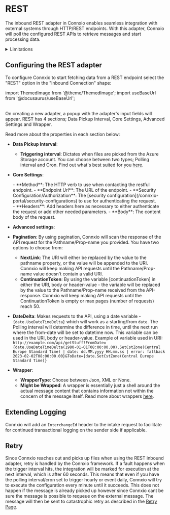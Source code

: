 # REST

The inbound REST adapter in Connxio enables seamless integration with external systems through HTTP/REST endpoints. With this adapter, Connxio will poll the configured REST APIs to retrieve messages and start processing data.

<details>
<summary>Limitations</summary>
<p>
When using the inbound REST adapter in Connxio, there are a few considerations that users should be aware of. Firstly, users are responsible for ensuring the availability and proper functioning of the REST API that is being connected to. Connxio relies on the availability and responsiveness of the API to receive incoming requests and process data. Users should also ensure that the API is properly secured and handles any necessary authentication or authorization mechanisms. It is essential to monitor the API's uptime and performance to maintain seamless integration with Connxio and uninterrupted data flow.
</p>
</details>

## Configuring the REST adapter

To configure Connxio to start fetching data from a REST endpoint select the "REST" option in the "Inbound Connection" shape:

import ThemedImage from '@theme/ThemedImage';
import useBaseUrl from '@docusaurus/useBaseUrl';

<div style={{maxWidth: '400px'}}>
  <ThemedImage
    alt="Configuring inbound connection"
    sources={{
      light: useBaseUrl('/img/docs/inbound-connection-light.webp'),
      dark: useBaseUrl('/img/docs/inbound-connection-dark.webp#dark-only'),
    }}
  />
</div>

<br />
On creating a new adapter, a popup with the adapter's input fields will appear.
REST has 4 sections; Data Pickup Interval, Core Settings, Advanced Settings and Wrapper.

<div style={{maxWidth: '400px'}}>
  <ThemedImage
    alt="properties"
    sources={{
      light: useBaseUrl('/img/docs/inbound/sections-light.webp'),
      dark: useBaseUrl('/img/docs/inbound/sections-dark.webp#dark-only'),
    }}
  />
</div>

Read more about the properties in each section below:
- **Data Pickup Interval**:
  <div style={{maxWidth: '400px'}}>
    <ThemedImage
      alt="data pickup interval"
      sources={{
        light: useBaseUrl('/img/docs/inbound/trigger-interval-light.webp'),
        dark: useBaseUrl('/img/docs/inbound/trigger-interval-dark.webp#dark-only'),
      }}
    />
  </div>
  
  - **Triggering interval**: Dictates when files are picked from the Azure Storage account. You can choose between two types; Polling interval and Cron. Find out what's best suited for you [here](/integrations/triggering-interval).

- **Core Settings**: 
  <div style={{maxWidth: '400px'}}>
    <ThemedImage
      alt="data pickup interval"
      sources={{
        light: useBaseUrl('/img/docs/inbound/rest-core-light.webp'),
        dark: useBaseUrl('/img/docs/inbound/rest-core-dark.webp#dark-only'),
      }}
    />
  </div>
  - **Method**: The HTTP verb to use when contacting the restful endpoint.
  - **Endpoint Url**: The URL of the endpoint.
  - **Security Configuration/Authorization**: The [security configuration](/connxio-portal/security-configurations) to use for authenticating the request.

  <div style={{maxWidth: '400px'}}>
    <ThemedImage
      alt="data pickup interval"
      sources={{
        light: useBaseUrl('/img/docs/inbound/rest-core-headers-light.webp'),
        dark: useBaseUrl('/img/docs/inbound/rest-core-headers-dark.webp#dark-only'),
      }}
    />
  </div>

  <div style={{maxWidth: '400px'}}>
    <ThemedImage
      alt="data pickup interval"
      sources={{
        light: useBaseUrl('/img/docs/inbound/rest-core-body-light.webp'),
        dark: useBaseUrl('/img/docs/inbound/rest-core-body-dark.webp#dark-only'),
      }}
    />
  </div>
  - **Headers**: Add headers here as necessary to either authenticate the request or add other needed parameters.
  - **Body**: The content body of the request.

- **Advanced settings**:
<div style={{maxWidth: '400px'}}>
    <ThemedImage
      alt="data pickup interval"
      sources={{
        light: useBaseUrl('/img/docs/inbound/rest-advanced-light.webp'),
        dark: useBaseUrl('/img/docs/inbound/rest-advanced-dark.webp#dark-only'),
      }}
    />
</div>

  - **Pagination**: By using pagination, Connxio will scan the response of the API request for the Pathname/Prop-name you provided.
  You have two options to choose from:
    - **NextLink**: The URI will either be replaced by the value to the pathname property, or the value will be appended to the URI.
    Connxio will keep making API requests until the Pathname/Prop-name value doesn't contain a valid URI.
    - **ContinuationToken**: By using the variable [continuationToken] in either the URI, body or header-value - the variable will be replaced by the value to the Pathname/Prop-name received from the API-response. Connxio will keep making API requests until the ContinuationToken is empty or max pages (number of requests) reach 50.
  - **DateDelta**: Makes requests to the API, using a date variable - `{date.UseDateTimeDelta}` which will work as a starting/from `date`. The Polling interval will determine the difference in time, until the next run where the from-date will be set to datetime now.
    This variable can be used in the URI, body or header-value.
    Example of variable used in URI: `http://example.com/api/getStuff?FromDate={date.UseDateTimeDelta(1980-01-01T08:00:00.00).SetCstZone(Central Europe Standard Time) | date: dd.MM.yyyy HH.mm.ss | error: fallback 2023-02-02T08:00:00.00}&ToDate={date.SetCstZone(Central Europe Standard Time)}`

- **Wrapper**:
  <div style={{maxWidth: '400px'}}>
    <ThemedImage
      alt="data pickup interval"
      sources={{
        light: useBaseUrl('/img/docs/inbound/wrapper-light.webp'),
        dark: useBaseUrl('/img/docs/inbound/wrapper-dark.webp#dark-only'),
      }}
    />
  </div>

  - **WrapperType**: Choose between Json, XML or None.
  - **Might be Wrapped**: A wrapper is essentially just a shell around the actual message content that contains information not within the concern of the message itself. Read more about wrappers [here](/interaction/wrappers).

## Extending Logging

Connxio will add an `InterchangeId` header to the intake request to facilitate for continued transactional logging on the sender side if applicable.

## Retry

Since Connxio reaches out and picks up files when using the REST inbound adapter, retry is handled by the Connxio framework. If a fault happens when the trigger interval hits, the integration will be marked for execution at the next interval, which is after 60 seconds. This means that even if you have the polling interval/cron set to trigger hourly or event daily, Connxio will try to execute the configuration every minute until it succeeds. This does not happen if the message is already picked up however since Connxio cant be sure the message is possible to requeue on the external message. The message will then be sent to catastrophic retry as described in the [Retry Page](/integrations/retry).
